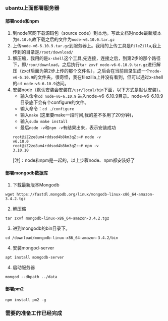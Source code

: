 ### ubantu上面部署服务器
#### 部署node和npm
1. 到node官网下载源码包（source code）到本地。写此文档时node最新版本为`6.10.0`,故下载之后的文件为`node-v6.10.0.tar.gz`
2. 上传`node-v6-6.10.9.tar.gz`到服务器上。我用的上传工具是`FileZilla`,我上传到的目录是`/root/download/`
3. 解压缩，我用的是`x-shell`这个工具,先连接，连接之后，到第2步的那个路径下，即`/roor/download`，之后执行`tar zxvf node-v6-6.10.9.tar.gz`进行解压（zxcf后面为第2步上传的那个文件名），之后会在当前目录生成一个`node-v6-6.10.9`的文件夹。很奇怪，我在filezilla上并没有看到，但可以通过x-shell的`cd node-v6-6.10.9`访问。
4. 安装node（默认安装会安装在`/usr/local/bin`下面，以下方式是默认安装）。
   - 输入命令`cd node-v6-6.10.9` 进入node-v6-6.10.9目录。node-v6-6.10.9目录底下会有个configure的文件。
   - 输入命令：`cd ./configure`
   - 输入`make` (这里要make一段时间,我的差不多用了20分钟)，
   - 输入`sudo make install` 
   - 最后`node -v`和`npm -v`有结果出来，表示安装成功
   ```
   root@iZ2ze8um4rddsod4b8km3qZ:~# node -v
   v6.10.0
   root@iZ2ze8um4rddsod4b8km3qZ:~# npm -v
   3.10.10

    ```
    [注]：node和npm是一起的，以上步骤node、npm都安装好了
  
#### 部署mongodb数据库
1. 下载最新版本Mongodb
```
wget https://fastdl.mongodb.org/linux/mongodb-linux-x86_64-amazon-3.4.2.tgz

```
2. 解压缩
```
tar zxvf mongodb-linux-x86_64-amazon-3.4.2.tgz
```
3. 进到mongodb的bin目录下。
```
cd /download/mongodb-linux-x86_64-amazon-3.4.2/bin 
```
4. 安装mongod-server
```
apt install mongodb-server
```
4. 启动服务器
```
mongod --dbpath ../data
```
#### 部署pm2
```
npm install pm2 -g
```

### 需要的准备工作已经完成